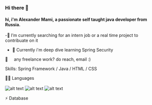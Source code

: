 ### Hi  there 👋

#### hi, i'm Alexander Mami, a passionate self taught  java developer from Russia. 

-🔭 I’m currently searching for an intern job or a real time project to contribuate on it 
- 🌱 Currently i'm deep dive learning Spring Security 


💼 &nbsp; &nbsp; any freelance work? do reach, email :)


Skills: Spring Framework / Java / HTML / CSS

👩‍💻 Languages<br/><br/>
![alt text](https://img.shields.io/badge/Java-ED8B00?style=for-the-badge&logo=java&logoColor=white)
![alt text](https://img.shields.io/badge/CSS3-1572B6?style=for-the-badge&logo=css3&logoColor=white)
![alt text](https://img.shields.io/badge/HTML5-E34F26?style=for-the-badge&logo=html5&logoColor=white)

⚡ Database



<!--
**lalik77/lalik77** is a ✨ _special_ ✨ repository because its `README.md` (this file) appears on your GitHub profile.

Here are some ideas to get you started:

- 🔭 I’m currently working on ...
- 🌱 I’m currently learning ...
- 👯 I’m looking to collaborate on ...
- 🤔 I’m looking for help with ...
- 💬 Ask me about ...
- 📫 How to reach me: ...
- 😄 Pronouns: ...
- ⚡ Fun fact: ...
-->
